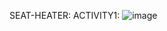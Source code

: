 SEAT-HEATER:
ACTIVITY1:
![image](https://user-images.githubusercontent.com/86368784/127769491-f9af4c7e-33fc-4638-b20d-6423525b58cb.png)
